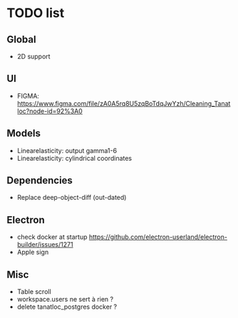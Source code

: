 # TODO list

## Global

- 2D support

## UI

- FIGMA: https://www.figma.com/file/zA0A5rq8U5zqBoTdqJwYzh/Cleaning_Tanatloc?node-id=92%3A0

## Models

- Linearelasticity: output gamma1-6
- Linearelasticity: cylindrical coordinates

## Dependencies

- Replace deep-object-diff (out-dated)

## Electron

- check docker at startup https://github.com/electron-userland/electron-builder/issues/1271
- Apple sign

## Misc

- Table scroll
- workspace.users ne sert à rien ?
- delete tanatloc_postgres docker ?
